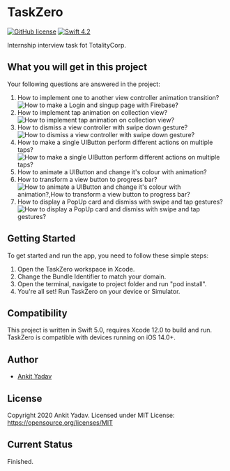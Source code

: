 # TaskZero
[![GitHub license](https://img.shields.io/badge/license-MIT-lightgrey.svg)](https://raw.githubusercontent.com/Cuberto/liquid-swipe/master/LICENSE)
[![Swift 4.2](https://img.shields.io/badge/Swift-5-green.svg?style=flat)](https://developer.apple.com/swift/)

Internship interview task fot TotalityCorp.

## What you will get in this project

Your following questions are answered in the project:

1. How to implement one to another view controller animation transition?
![How to make a Login and singup page with Firebase?](Demo/1.gif)
2. How to implement tap animation on collection view?
![How to implement tap animation on collection view?](Demo/2.gif)
3. How to dismiss a view controller with swipe down gesture?
![How to dismiss a view controller with swipe down gesture?](Demo/3.gif)
4. How to make a single UIButton perform different actions on multiple taps?
![How to make a single UIButton perform different actions on multiple taps?](Demo/4.gif)
5. How to animate a UIButton and change it's colour with animation?
6. How to transform a view button to progress bar?
![How to animate a UIButton and change it's colour with animation?,How to transform a view button to progress bar?](Demo/5.gif)
7. How to display a PopUp card and dismiss with swipe and tap gestures?
![How to display a PopUp card and dismiss with swipe and tap gestures?](Demo/6.gif)

## Getting Started

To get started and run the app, you need to follow these simple steps:

1. Open the TaskZero workspace in Xcode.
2. Change the Bundle Identifier to match your domain.
3. Open the terminal, navigate to project folder and run "pod install". 
4. You're all set! Run TaskZero on your device or Simulator.

## Compatibility

This project is written in Swift 5.0, requires Xcode 12.0 to build and run.
TaskZero is compatible with devices running on iOS 14.0+.

## Author

* [Ankit Yadav](https://www.instagram.com/ankityddv/)

## License

Copyright 2020 Ankit Yadav.
Licensed under MIT License: https://opensource.org/licenses/MIT

## Current Status

Finished.
